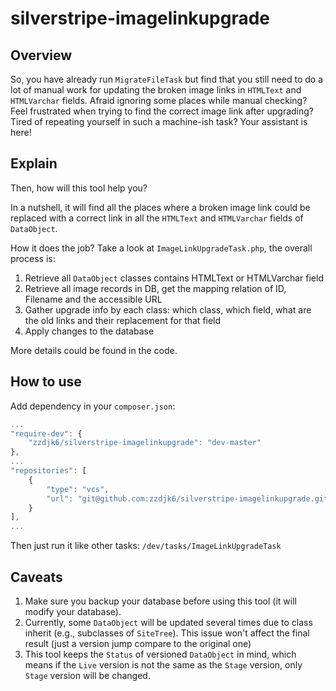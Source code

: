 # silverstripe-imagelinkupgrade

## Overview

So, you have already run `MigrateFileTask` but find that you still need to do a lot of manual work for updating the broken image links in `HTMLText` and `HTMLVarchar` fields.
Afraid ignoring some places while manual checking? 
Feel frustrated when trying to find the correct image link after upgrading?
Tired of repeating yourself in such a machine-ish task?
Your assistant is here!

## Explain

Then, how will this tool help you?

In a nutshell, it will find all the places where a broken image link could be replaced with a correct link in all the `HTMLText` and `HTMLVarchar` fields of `DataObject`.

How it does the job?
Take a look at `ImageLinkUpgradeTask.php`, the overall process is:

1. Retrieve all `DataObject` classes contains HTMLText or HTMLVarchar field
2. Retrieve all image records in DB, get the mapping relation of ID, Filename and the accessible URL
3. Gather upgrade info by each class: which class, which field, what are the old links and their replacement for that field
4. Apply changes to the database

More details could be found in the code.

## How to use

Add dependency in your `composer.json`:

```javascript
...
"require-dev": {
    "zzdjk6/silverstripe-imagelinkupgrade": "dev-master"
},
...
"repositories": [
    {
        "type": "vcs",
        "url": "git@github.com:zzdjk6/silverstripe-imagelinkupgrade.git"
    }
],
...
```

Then just run it like other tasks: `/dev/tasks/ImageLinkUpgradeTask`

## Caveats

1. Make sure you backup your database before using this tool (it will modify your database).
2. Currently, some `DataObject` will be updated several times due to class inherit (e.g., subclasses of `SiteTree`). 
This issue won't affect the final result (just a version jump compare to the original one)
3. This tool keeps the `Status` of versioned `DataObject` in mind, which means if the `Live` version is not the same as the `Stage` version, only `Stage` version will be changed.
